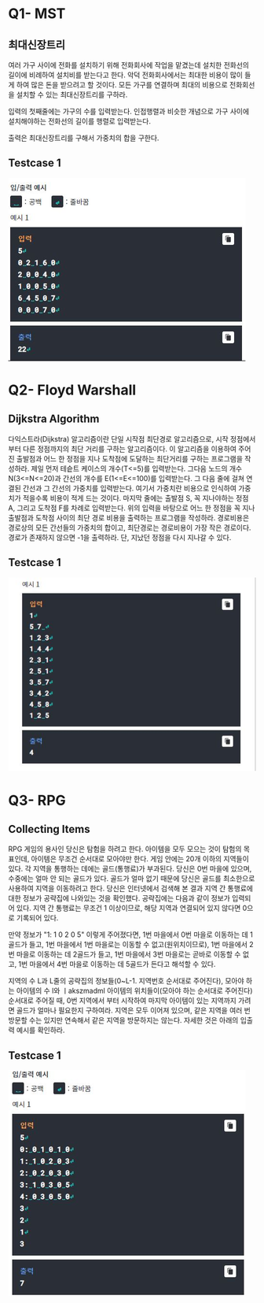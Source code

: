 # Q1- MST
## 최대신장트리

여러 가구 사이에 전화를 설치하기 위해 전화회사에 작업을
맡겼는데 설치한 전화선의 길이에 비례하여 설치비를 받는다고
한다.
악덕 전화회사에서는 최대한 비용이 많이 들게 하여 많은 돈을
받으려고 할 것이다.
모든 가구를 연결하며 최대의 비용으로 전화회선을 설치할 수 
있는 최대신장트리를 구하라.

입력의 첫째줄에는 가구의 수를 입력받는다.
인접행렬과 비슷한 개념으로 가구 사이에 설치해야하는 전화선의
길이를 행렬로 입력받는다.

출력은 최대신장트리를 구해서 가중치의 합을 구한다.

Testcase 1 <br>
-----------
![testcase_1](./img/testcase_1.png)

# Q2- Floyd Warshall
## Dijkstra Algorithm

다익스트라(Dijkstra) 알고리즘이란 단일 시작점 최단경로
알고리즘으로, 시작 정점에서부터 다른 정점까지의 최단 거리를
구하는 알고리즘이다. 이 알고리즘을 이용하여 주어진 출발점과
어느 한 정점을 지나 도착점에 도달하는 최단거리를 구하는
프로그램을 작성하라.
제일 먼저 테슽트 케이스의 개수(T<=5)를 입력받는다. 그다음
노드의 개수 N(3<=N<=20)과 간선의 개수를 E(1<=E<=100)를 
입력받는다. 그 다음 줄에 걸쳐 연결된 간선과 그 간선의
가중치를 입력받는다. 여기서 가중치란 비용으로 인식하여
가중치가 적을수록 비용이 적게 드는 것이다.
마지막 줄에는 출발점 S, 꼭 지나야하는 정점 A, 그리고 도착점
F를 차례로 입력받는다.
위의 입력을 바탕으로 어느 한 정점을 꼭 지나 출발점과 도착점
사이의 최단 경로 비용을 출력하는 프로그램을 작성하라.
경로비용은 경로상의 모든 간선들의 가중치의 합이고, 최단경로는 
경로비용이 가장 작은 경로이다. 경로가 존재하지 않으면 -1을
출력하라. 단, 지났던 정점을 다시 지나갈 수 있다.

Testcase 1 <br>
-----------
![testcase_2](./img/testcase_2.PNG)


# Q3- RPG
## Collecting Items

RPG 게임의 용사인 당신은 탐험을 하려고 한다.
아이템을 모두 모으는 것이 탐험의 목표인데, 아이템은 무조건
순서대로 모아야만 한다.
게임 안에는 20개 이하의 지역들이 있다. 각 지역을 통행하는
데에는 골드(통행료)가 부과된다.
당신은 0번 마을에 있으며, 수중에는 얼마 안 되는 골드가 있다.
골드가 얼마 없기 때문에 당신은 골드를 최소한으로 사용하여
지역을 이동하려고 한다.
당신은 인터넷에서 검색해 본 결과 지역 간 통행료에 대한 정보가
공략집에 나와있는 것을 확인했다.
공략집에는 다음과 같이 정보가 입력되어 있다. 지역 간 통행료는 
무조건 1 이상이므로, 해당 지역과 연결되어 있지 않다면 0으로
기록되어 있다.

만약 정보가 "1: 1 0 2 0 5" 이렇게 주어졌다면,
1번 마을에서 0번 마을로 이동하는 데 1골드가 들고,
1번 마을에서 1번 마을로는 이동할 수 없고(원위치이므로),
1번 마을에서 2번 마을로 이동하는 데 2골드가 들고,
1번 마을에서 3번 마을로는 곧바로 이동할 수 없고,
1번 마을에서 4번 마을로 이동하는 데 5골드가 든다고 해석할 수 있다.

지역의 수 L과 L줄의 공략집의 정보들(0~L-1. 지역번호
순서대로 주어진다), 모아야 하는 아이템의 수 l와 ㅣakszmadml
아이템의 위치들이(모아야 하는 순서대로 주어진다) 순서대로
주어질 때,
0번 지역에서 부터 시작하여 마지막 아이템이 있는 지역까지
가려면 골드가 얼마나 필요한지 구하여라.
지역은 모두 이어져 있으며, 같은 지역을 여러 번 방문할 수는
있지만 연속해서 같은 지역을 방문하지는 않는다.
자세한 것은 아래의 입출력 예시를 확인하라.


Testcase 1 <br>
-----------
![testcase_3](./img/testcase_3.png)


